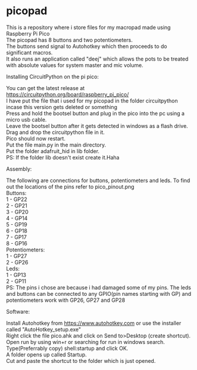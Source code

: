# picopad
This is a repository where i store files for my macropad made using Raspberry Pi Pico\
The picopad has 8 buttons and two potentiometers.\
The buttons send signal to Autohotkey which then proceeds to do significant macros.\
It also runs an application called "deej" which allows the pots to be treated with absolute values for system master and mic volume.

Installing CircuitPython on the pi pico:

You can get the latest release at https://circuitpython.org/board/raspberry_pi_pico/ \
I have put the file that i used for my picopad in the folder circuitpython incase this version gets deleted or something\
Press and hold the bootsel button and plug in the pico into the pc using a micro usb cable.\
Leave the bootsel button after it gets detected in windows as a flash drive.\
Drag and drop the circuitpython file in it. \
Pico should now restart. \
Put the file main.py in the main directory. \
Put the folder adafruit_hid in lib folder. \
PS: If the folder lib doesn't exist create it.Haha


Assembly:

The following are connections for buttons, potentiometers and leds. To find out the locations of the pins refer to pico_pinout.png \
Buttons: \
1 - GP22 \
2 - GP21 \
3 - GP20 \
4 - GP14 \
5 - GP19 \
6 - GP18 \
7 - GP17 \
8 - GP16 \
Potentiometers: \
1 - GP27 \
2 - GP26 \
Leds: \
1 - GP13 \
2 - GP11 \
PS: The pins i chose are because i had damaged some of my pins. The leds and buttons can be connected to any GPIO(pin names starting with GP) and potentiometers work with GP26, GP27 and GP28 

Software:

Install Autohotkey from https://www.autohotkey.com or use the installer called "AutoHotkey_setup.exe" \
Right click the file pico.ahk and click on Send to>Desktop (create shortcut). \
Open run by using win+r or searching for run in windows search. \
Type(Preferrably copy) shell:startup and click OK. \
A folder opens up called Startup. \
Cut and paste the shortcut to the folder which is just opened.
